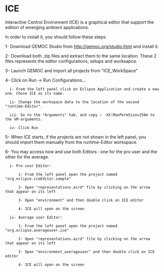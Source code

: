 # ICE
Interactive Control Environnent (ICE)  is a graphical editor that support the edition of emerging ambient applications. 

In order to install it, you should follow these steps:

  1- Download GEMOC Studio from http://gemoc.org/studio.html and install it.
  
  2- Download both .zip files and extract them to the same location. These 2 files represents the editor configurations, setups and worksapce.
  
  3- Launch GEMOC and import all projects from "ICE_WorkSpace"
  
  4- Click on Run -> Run Configurations...
  
      i- From the left panel click on Eclipse Application and create a new one. Chose ICE as its name.
      
      ii- Change the workspace data to the location of the second "runtime-Editor".
      
      iii- Go to the "Arguments" tab, and copy : -XX:MaxPermSize=256m to the VM-arguments.
      
      iv- Click Run
      
  5- When ICE starts, if the projects are not shown in the left panel, you should import them manually from the runtime-Editor workspace.
  
  6- You may access now and use both Editors : one for the pro user and the other for the average.
  
      i- Pro user Editor:
        
          1- From the left panel open the project named "org.eclipse.iceEditor.sample"
          
          2- Open "representations.aird" file by clicking on the arrow that appear on its left
          
          3- Open "environment" and then double click on ICE editor
          
          4- ICE will open on the screen
      
      ii- Average user Editor:
        
          1- From the left panel open the project named "org.eclipse.averageuser.ice"
          
          2- Open "representations.aird" file by clicking on the arrow that appear on its left
          
          3- Open "environment_averageuser" and then double click on ICE editor
          
          4- ICE will open on the screen
